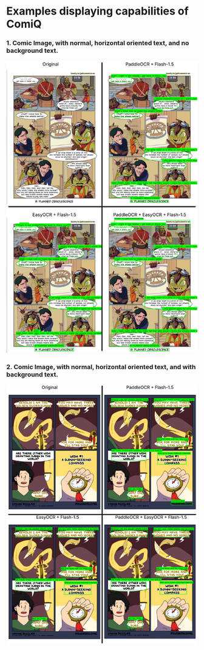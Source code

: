 # Examples displaying capabilities of ComiQ
### 1. Comic Image, with normal, horizontal oriented text, and no background text.
![preview](https://github.com/StoneSteel27/ComiQ/blob/main/examples/images/normal-text--normal-orientation.png)
### 2. Comic Image, with normal, horizontal oriented text, and with background text.
![preview](https://github.com/StoneSteel27/ComiQ/blob/main/examples/images/normal-text--with-bg-text.png)
